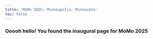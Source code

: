 ```yaml
---
title: 'MoMo 2025: Minneapolis, Minnesota'
toc: false
---
```


### Ooooh hello! You found the inaugural page for MoMo 2025

